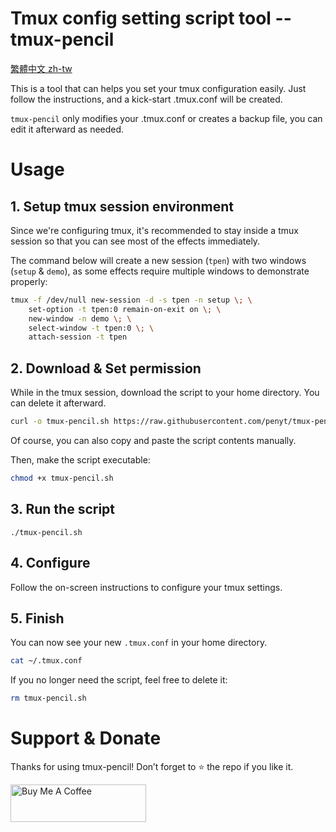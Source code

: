 # Tmux config setting script tool -- tmux-pencil
[繁體中文 zh-tw](https://github.com/penyt/tmux-pencil/blob/main/README-zh-tw.md)

This is a tool that can helps you set your tmux configuration easily. Just follow the instructions, and a kick-start .tmux.conf will be created.

`tmux-pencil` only modifies your .tmux.conf or creates a backup file, you can edit it afterward as needed.

# Usage

## 1. Setup tmux session environment
Since we're configuring tmux, it's recommended to stay inside a tmux session so that you can see most of the effects immediately.

The command below will create a new session (`tpen`) with two windows (`setup` & `demo`), as some effects require multiple windows to demonstrate properly:

```sh
tmux -f /dev/null new-session -d -s tpen -n setup \; \
	set-option -t tpen:0 remain-on-exit on \; \
	new-window -n demo \; \
	select-window -t tpen:0 \; \
	attach-session -t tpen
```


## 2. Download & Set permission
While in the tmux session, download the script to your home directory. You can delete it afterward.
```sh
curl -o tmux-pencil.sh https://raw.githubusercontent.com/penyt/tmux-pencil/refs/heads/main/tmux-pencil.sh
```
Of course, you can also copy and paste the script contents manually.

Then,
make the script executable:
```sh
chmod +x tmux-pencil.sh
```


## 3. Run the script
```
./tmux-pencil.sh
```

## 4. Configure
Follow the on-screen instructions to configure your tmux settings.

## 5. Finish
You can now see your new `.tmux.conf` in your home directory.
```sh
cat ~/.tmux.conf
```

If you no longer need the script, feel free to delete it:
```sh
rm tmux-pencil.sh
```

# Support & Donate
Thanks for using tmux-pencil! Don’t forget to ⭐️ the repo if you like it.

<a href="https://www.buymeacoffee.com/penyt" target="_blank"><img src="https://cdn.buymeacoffee.com/buttons/v2/default-blue.png" alt="Buy Me A Coffee" style="height: 60px !important;width: 217px !important;" ></a>

